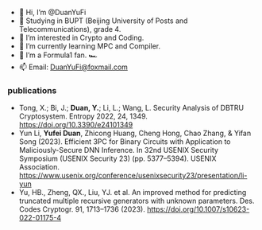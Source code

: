 - 👋 Hi, I’m @DuanYuFi
- 🏫 Studying in BUPT (Beijing University of Posts and Telecommunications), grade 4.
- 👀 I’m interested in Crypto and Coding.
- 📖 I’m currently learning MPC and Compiler.
- 💞️ I’m a Formula1 fan. 🏎
- 📫 Email: DuanYuFi@foxmail.com

### publications

- Tong, X.; Bi, J.; **Duan, Y.**; Li, L.; Wang, L. Security Analysis of DBTRU Cryptosystem. Entropy 2022, 24, 1349. https://doi.org/10.3390/e24101349
- Yun Li, **Yufei Duan**, Zhicong Huang, Cheng Hong, Chao Zhang, & Yifan Song (2023). Efficient 3PC for Binary Circuits with Application to Maliciously-Secure DNN Inference. In 32nd USENIX Security Symposium (USENIX Security 23) (pp. 5377–5394). USENIX Association. https://www.usenix.org/conference/usenixsecurity23/presentation/li-yun
- Yu, HB., Zheng, QX., Liu, YJ. et al. An improved method for predicting truncated multiple recursive generators with unknown parameters. Des. Codes Cryptogr. 91, 1713–1736 (2023). https://doi.org/10.1007/s10623-022-01175-4

<!---
DuanYuFi/DuanYuFi is a ✨ special ✨ repository because its `README.md` (this file) appears on your GitHub profile.
You can click the Preview link to take a look at your changes.
--->
